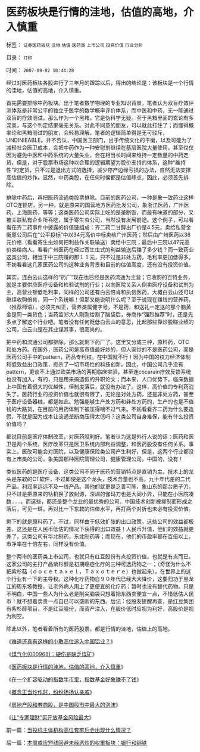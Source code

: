 # 医药板块是行情的洼地，估值的高地，介入慎重

标签： `证券医药板块` `洼地` `估值` `医药类` `上市公司` `投资价值` `行业分析` 

目录： `打印`

时间： `2007-09-02 10:44:28`

经过对医药板块各股进行了三年月的跟踪以后，得出的结论是：该板块是一个行情的洼地，估值的高地，介入慎重。

首先需要排除中药板块。出于笔者数学物理的专业知识背景，笔者认为双盲疗效评测体系是非常公平的独立于医学的数学概率评价体系，而中医和中药，无一能通过双盲的疗效测试，那么作为一个黑箱，它是伪科学无疑。至于黑箱里面的玄论有多深奥，与这个判定结果毫无关系。对此不同意的朋友，可以就此打住了；而懂得概率论和黑箱测试的朋友，会轻易理解，笔者的逻辑简单得是无可驳斥，UNDINIEABLE。并不否认，中国医卫部门，出于传统文化的平衡，以及可能为了减轻社会医卫成本，会把中药作为一种安慰剂继续在基层医院大量使用，甚至仅仅因为避免中医和中药系统的大量失业，会在相当长时间来维持一定数量的中药定货，但是，对于股票市场这种以合理的逻辑期望为股价支持的体系，这种“维持性”的定货，只不过是退出方式的选择，减少停产边缘亏损的办法，自然无法支撑高估值的炒作。显然，中药类股，在任何时侯都是估值峰点，因此，必须首先排除。

排除中药后，再把医药流通类股票排除。目前的医药公司，一种是象一致药业这样OTC连锁店，另一种，就是原来的国营地方医药批发公司，象浙江医药，广州医药，上海医药，等等；这类医药公司实际上吃的是垄断饭，而最有味道的部分，又被关联私有企业所吞吃，属于寄生虫公司，当然没有发展前途。这个例子，可以看看在齐二药事件中披露的价值链组成：齐二药二甘醇出厂价是4.5元，卖给私营金衡原公司后在“公平投标”中以34元高价中标卖给广州医药；然后由广州医药以36元价格（看看寄生虫如何把利益作关联输送）卖给中三院；最后中三院以47元高价卖给病人。看看广州医药在经过寄生虫式的利益输送后赚了多少钱？而一致药业这类公司，相当于中三院赚的那１１元，只不过是非处方药，毛利率更加低得多。不妨看看这几家医药公司的这种业务背景和目前的估值高度，还有没有投资价值。

其实，连白云山这样的“药厂”现在也已经是医药流通为主营；它收购的百特业务，就是主要供应医疗设备和检验试剂的行业；以向医院关系人倒卖医疗设备和试剂为主，高营业额低毛利率，同样的公司还有白云倍肯和执信医药，大概白云山还可以继续收购倍肯，同一个系统嘛！但那又能说明什么呢？至于说现在赚钱的营养药，（推荐师语），必须先纠正，营养类属健字号，不是药，和送礼一定送的那个脑黄金是同一类货色；当药监郑大人刚刚给割了脑袋后，券商作“强烈推荐”时，还是先多点了解这个行业吧。笔者没有任何贬低白云山的意思，比起那些靠炒股赚业绩的公司，白云山是在其业谋其事，很高尚的。

把中药和流通公司都排除，那么就剩下药厂了。这里又分成三种，原料药，OTC和处方药。在国外，医药公司是高市值最好炒的，但人家炒的不是医药公司，而是医药公司手中的pattern，药品专利权。在中国就不行！因为中国的权力经济体制和低效益出口政策，扼杀了一切市场性的科技创新。因此，中国公司几乎没有pattern，更谈不上通过欧美市场的两期临床实验，甚至连cocarain疗效反馈系统也没有加入，有的，只是用来搞造假的升职论文；而本来，人口优势下，临床数据上中国有着很大的优越性，但制度落后，就没有办法了。这样，高价值的专利药消失了，医药行业的投资价值也就很有限了，无论是对处方药，还是非处方药，甚至于医疗设备器械，都是如此。勉强能够生产处方药和非处方药的，生产的也是不值钱的大路货，在目前的用药体制下被压得喘不过气来。不妨看看齐二药为什么要造假，不就是因为成本让流通垄断商压得太低吗？这类公司自身难保，能有什么投资价值吗？

都说目前是医疗体制改革，对医药股利好。笔者认为这是外行人说的话：医药和医卫是两个系统，医疗改革只是医卫系统内部利益调整，和医药股没有任何关系。事实上，医改可能会对医院，以及健康保险类公司产生利好，但是，这两个行业都没有上市类的公司，象美国那种医院管理公司，健康管理公司，中国的，没有！

类似医药的是医疗设备，这类公司不同于医药的营销特点是直销为主。技术上的龙头是东软的CT软件，不过即使是这个龙头，技术含量也不高，九十年代差的二代产品，利润率远远不及一线产品。其他的就更是乏善可陈，象山东的那台质子刀，只不过是把原来的钴机换了放射源，深圳的伽玛刀也是大同小异，只能在小医院凑数……，而这些，都还是整个龙业的最优秀的公司。中国技术创新被抑制而形成之落后，可见一斑。再对比一下东软的估值水平，再打两个对折也未必有投资价值。

剩下的就是原料药了。不过，同样由于低效扩张的出口政策，这些公司的效益都极差，这还是在人民币低估的情况下获得的出口效益！人民币升值，他们的效益就更差了，这类公司有华北制药，东北制药等；而现在，他们的市盈率都在百倍以上，市净率在十倍左右，同样没有价值。

整个两市的医药类上市公司，也就只有红豆股份有点投资价值，也就是有点而已。这家公司的主打产品紫杉醇是初期癌症化疗的三种可选药物之一；（奇怪为什么不把紫杉萜（ｄｏｃｅｔａｘｅｌ，Ｔａｘｏｔｅｒｅ）也做起来），在世界上的这个行业有一下的主导权。这种化疗药物自９０年代已经大大降价，这要归功于黑龙江的周东坡教授，让老外病人用上了更便宜的化疗药；暂时也没有替代药物。只是不明白，中国一些人为什么老是削尖脑袋只想着把东西卖便宜一点，不惜低估人民币！就不想着卖贵一点自已可以垄断的东西。后记：经股友提醒再查，是红豆集团有紫杉醇项目，不是红豆股份，而资产注入，在股价低时应视为利好，高股价是视为利空。

除此以外，笔者看着所有的医药股票，都是行情的洼地，估值上的高地。

《[难道还真有这样的小散高位追入中国铝业？](../../../2007/8/29/难道还真有这样的小散高位追入中国铝业？.md)》

《[煤气化(000968)：硬伤是缺乏煤矿](../../../2007/8/31/煤气化(000968)：硬伤是缺乏煤矿可.md)》

《[医药板块是行情的洼地，估值的高地，介入慎重](../../../2007/9/2/医药板块是行情的洼地，估值的高地，介入慎重.md)》

《[在一个扩容驱动的指数牛市里，指数基金好象赚不了钱](../../../2007/9/2/指数基金好象赚不了钱.md)》

《[概念正当炒作时，纷纷扬扬认亲戚](../../../2007/9/4/概念正当炒作时，纷纷扬扬认亲戚.md)》

《[房地产股和券商股，是中国股市中最大的泡沫](../../../2007/8/31/房地产股和券商股，是中国股市中最大的泡沫.md)》

《[让“专家理财”买开放基金风险最大](../../../2007/8/30/让“专家理财”买开放基金风险最大.md)》



前一篇：[当投机主体机构高位套牢后会出现什么情况？](../../../2007/9/2/当投机主体机构高位套牢后会出现什么情况？.md)

后一篇：[本周或应短线回避未经恶炒的权重板块：银行和钢铁](../../../2007/9/2/本周或应短线回避未经恶炒的权重板块：银行和钢铁.md)